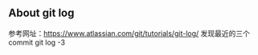 About git log
-------
参考网址：https://www.atlassian.com/git/tutorials/git-log/
发现最近的三个commit
   git log -3
